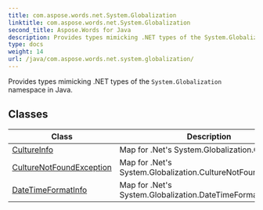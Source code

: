 ```yaml
---
title: com.aspose.words.net.System.Globalization
linktitle: com.aspose.words.net.System.Globalization
second_title: Aspose.Words for Java
description: Provides types mimicking .NET types of the System.Globalization namespace in Java in Java.
type: docs
weight: 14
url: /java/com.aspose.words.net.system.globalization/
---
```



Provides types mimicking .NET types of the `System.Globalization` namespace in Java.


## Classes

| Class | Description |
| --- | --- |
| [CultureInfo](../com.aspose.words.net.system.globalization/cultureinfo/) | Map for .Net's System.Globalization.CultureInfo. |
| [CultureNotFoundException](../com.aspose.words.net.system.globalization/culturenotfoundexception/) | Map for .Net's System.Globalization.CultureNotFoundException |
| [DateTimeFormatInfo](../com.aspose.words.net.system.globalization/datetimeformatinfo/) | Map for .Net's System.Globalization.DateTimeFormatInfo. |
